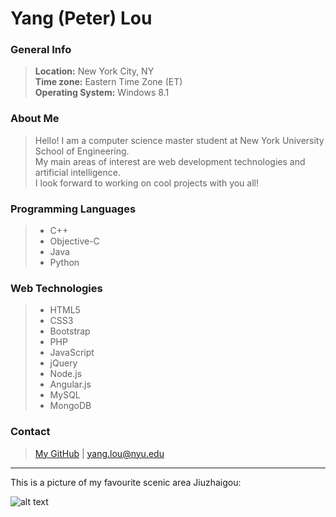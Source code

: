 # Yang (Peter) Lou

### General Info
> **Location:** New York City, NY  
**Time zone:** Eastern Time Zone (ET)  
**Operating System:** Windows 8.1

### About Me
> Hello! I am a computer science master student at New York University School of Engineering.   
> My main areas of interest are web development technologies and artificial intelligence.  
> I look forward to working on cool projects with you all!

### Programming Languages
> * C++ 
> * Objective-C
> * Java
> * Python

### Web Technologies
> * HTML5
> * CSS3
> * Bootstrap
> * PHP
> * JavaScript
> * jQuery
> * Node.js
> * Angular.js
> * MySQL
> * MongoDB

### Contact
> [My GitHub](https://github.com/YangLou1) | <yang.lou@nyu.edu>

---  
This is a picture of my favourite scenic area Jiuzhaigou:   

![alt text](https://upload.wikimedia.org/wikipedia/commons/thumb/8/86/Tiger_Lake_Jiuzhaigou.jpg/405px-Tiger_Lake_Jiuzhaigou.jpg)
